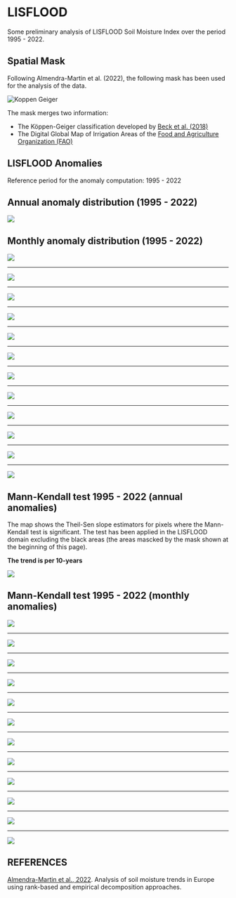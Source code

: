 # LISFLOOD 

Some preliminary analysis of LISFLOOD Soil Moisture Index over the period 1995 - 2022.

## Spatial Mask

Following Almendra-Martin et al. (2022), the following mask has been used for the analysis of the data. 

![Koppen Geiger](/img/lisflood/mappa_kg_ia_cat.png)

The mask merges two information:

- The Köppen-Geiger classification developed by [Beck et al. (2018)](https://www.gloh2o.org/koppen/)
- The Digital Global Map of Irrigation Areas of the [Food and Agriculture Organization (FAO)](https://data.apps.fao.org/catalog/iso/f79213a0-88fd-11da-a88f-000d939bc5d8)

## LISFLOOD Anomalies

Reference period for the anomaly computation: 1995 - 2022

## Annual anomaly distribution (1995 - 2022)

![](img/lisflood/boxplot_soil_moisture_annual_anomaly.png)

## Monthly anomaly distribution (1995 - 2022)

![](img/lisflood/boxplot_soil_moisture_monthly_anomaly_Jan.png)

---

![](img/lisflood/boxplot_soil_moisture_monthly_anomaly_Feb.png)

---

![](img/lisflood/boxplot_soil_moisture_monthly_anomaly_Mar.png)

---

![](img/lisflood/boxplot_soil_moisture_monthly_anomaly_Apr.png)

---

![](img/lisflood/boxplot_soil_moisture_monthly_anomaly_May.png)

---

![](img/lisflood/boxplot_soil_moisture_monthly_anomaly_Jun.png)

---

![](img/lisflood/boxplot_soil_moisture_monthly_anomaly_Jul.png)

---

![](img/lisflood/boxplot_soil_moisture_monthly_anomaly_Aug.png)

---

![](img/lisflood/boxplot_soil_moisture_monthly_anomaly_Sep.png)

---

![](img/lisflood/boxplot_soil_moisture_monthly_anomaly_Oct.png)

---

![](img/lisflood/boxplot_soil_moisture_monthly_anomaly_Nov.png)

---

![](img/lisflood/boxplot_soil_moisture_monthly_anomaly_Dec.png)


## Mann-Kendall test 1995 - 2022 (annual anomalies)

The map shows the Theil-Sen slope estimators for pixels where the Mann-Kendall test is significant. The test has been applied in the LISFLOOD domain excluding the black areas (the areas mascked by the mask shown at the beginning of this page). 

**The trend is per 10-years**

![](img/lisflood/map_ts_annual_soil_moisture_anomaly_lisflood.png)


## Mann-Kendall test 1995 - 2022 (monthly anomalies)

![](img/lisflood/map_ts_monthly_soil_moisture_anomaly_01.png)

---

![](img/lisflood/map_ts_monthly_soil_moisture_anomaly_02.png)

---

![](img/lisflood/map_ts_monthly_soil_moisture_anomaly_03.png)

---

![](img/lisflood/map_ts_monthly_soil_moisture_anomaly_04.png)

---

![](img/lisflood/map_ts_monthly_soil_moisture_anomaly_05.png)

---

![](img/lisflood/map_ts_monthly_soil_moisture_anomaly_06.png)

---

![](img/lisflood/map_ts_monthly_soil_moisture_anomaly_07.png)

---

![](img/lisflood/map_ts_monthly_soil_moisture_anomaly_08.png)

---

![](img/lisflood/map_ts_monthly_soil_moisture_anomaly_09.png)

---

![](img/lisflood/map_ts_monthly_soil_moisture_anomaly_10.png)

---

![](img/lisflood/map_ts_monthly_soil_moisture_anomaly_11.png)

---

![](img/lisflood/map_ts_monthly_soil_moisture_anomaly_12.png)



## REFERENCES

[Almendra-Martin et al., 2022](https://www.sciencedirect.com/science/article/pii/S0921818122001357#f0005). Analysis of soil moisture trends in Europe using rank-based and empirical decomposition approaches.
